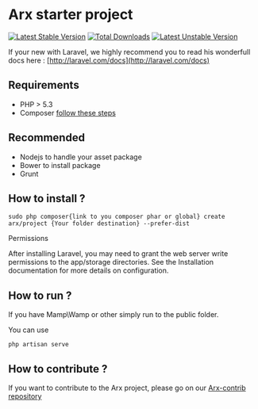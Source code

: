 # Arx starter project

[![Latest Stable Version](https://poser.pugx.org/arx/core/v/stable.png)](https://packagist.org/packages/arx/core) [![Total Downloads](https://poser.pugx.org/arx/core/downloads.png)](https://packagist.org/packages/arx/core) [![Latest Unstable Version](https://poser.pugx.org/arx/core/v/unstable.png)](https://packagist.org/packages/arx/core)

If your new with Laravel, we highly recommend you to read his wonderfull docs here : [http://laravel.com/docs](http://laravel.com/docs)

## Requirements

- PHP > 5.3
- Composer [follow these steps](http://getcomposer.org/doc/00-intro.md)

## Recommended

 - Nodejs to handle your asset package
 - Bower to install package
 - Grunt

## How to install ?

    sudo php composer{link to you composer phar or global} create arx/project {Your folder destination} --prefer-dist

Permissions

After installing Laravel, you may need to grant the web server write permissions to the app/storage directories. See the Installation documentation for more details on configuration.

## How to run ?

If you have Mamp\Wamp or other simply run to the public folder.

You can use

    php artisan serve


## How to contribute ?

If you want to contribute to the Arx project, please go on our [Arx-contrib repository](https://github.com/cherrylabs/arx-contrib)

